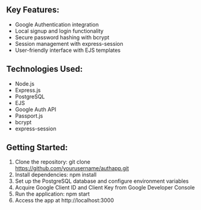 ## Key Features:
- Google Authentication integration
- Local signup and login functionality
- Secure password hashing with bcrypt
- Session management with express-session
- User-friendly interface with EJS templates

## Technologies Used:
- Node.js
- Express.js
- PostgreSQL
- EJS 
- Google Auth API
- Passport.js
- bcrypt
- express-session

## Getting Started:
1. Clone the repository: git clone https://github.com/yourusername/authapp.git
2. Install dependencies: npm install
3. Set up the PostgreSQL database and configure environment variables
4. Acquire Google Client ID and Client Key from Google Developer Console
5. Run the application: npm start
6. Access the app at http://localhost:3000
